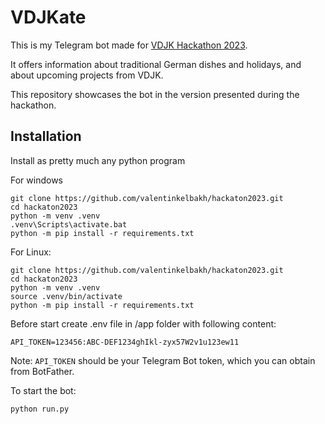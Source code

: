 # VDJKate

This is my Telegram bot made for [VDJK Hackathon 2023](https://vdjk.kz/hackaton2023).

It offers information about traditional German dishes and holidays, and about upcoming projects from VDJK.

This repository showcases the bot in the version presented during the hackathon.


## Installation

Install as pretty much any python program

For windows
```
git clone https://github.com/valentinkelbakh/hackaton2023.git
cd hackaton2023
python -m venv .venv
.venv\Scripts\activate.bat
python -m pip install -r requirements.txt
```

For Linux:
```
git clone https://github.com/valentinkelbakh/hackaton2023.git
cd hackaton2023
python -m venv .venv
source .venv/bin/activate
python -m pip install -r requirements.txt
```

Before start create .env file in /app folder with following content:
```
API_TOKEN=123456:ABC-DEF1234ghIkl-zyx57W2v1u123ew11
```
Note: `API_TOKEN` should be your Telegram Bot token, which you can obtain from BotFather.


To start the bot:
```
python run.py
```
